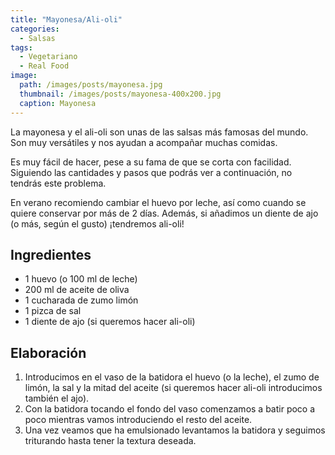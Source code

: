 ```yaml
---
title: "Mayonesa/Ali-oli"
categories:
  - Salsas
tags:
  - Vegetariano
  - Real Food
image:
  path: /images/posts/mayonesa.jpg
  thumbnail: /images/posts/mayonesa-400x200.jpg
  caption: Mayonesa
---
```


La mayonesa y el ali-oli son unas de las salsas más famosas del mundo. Son muy versátiles y nos ayudan a acompañar muchas comidas.

Es muy fácil de hacer, pese a su fama de que se corta con facilidad. Siguiendo las cantidades y pasos que podrás ver a continuación, no tendrás este problema.

En verano recomiendo cambiar el huevo por leche, así como cuando se quiere conservar por más de 2 días. Además, si añadimos un diente de ajo (o más, según el gusto) ¡tendremos ali-oli!

## Ingredientes

* 1 huevo (o 100 ml de leche)
* 200 ml de aceite de oliva
* 1 cucharada de zumo limón
* 1 pizca de sal
* 1 diente de ajo (si queremos hacer ali-oli)

## Elaboración

1. Introducimos en el vaso de la batidora el huevo (o la leche), el zumo de limón, la sal y la mitad del aceite (si queremos hacer ali-oli introducimos también el ajo).
2. Con la batidora tocando el fondo del vaso comenzamos a batir poco a poco mientras vamos introduciendo el resto del aceite.
3. Una vez veamos que ha emulsionado levantamos la batidora y seguimos triturando hasta tener la textura deseada.
